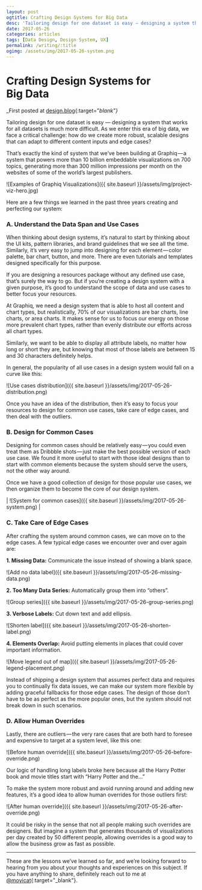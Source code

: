 ```yaml
---
layout: post
ogtitle: Crafting Design Systems for Big Data
desc: 'Tailoring design for one dataset is easy — designing a system that works for all datasets is much more difficult. As we enter this era of big data, we face a critical challenge: how do we create more...'
date: 2017-05-26
categories: articles
tags: [Data Design, Design System, UX]
permalink: /writing/:title
ogimg: /assets/img/2017-05-26-system.png
---
```


# Crafting Design Systems for Big&nbsp;Data

_First posted at [design.blog](https://web.archive.org/web/20190411092723/https://design.blog/2017/05/26/samantha-zhang-on-crafting-design-systems-for-big-data){:target="_blank"}_

Tailoring design for one dataset is easy — designing a system that works for all datasets is much more difficult. As we enter this era of big data, we face a critical challenge: how do we create more robust, scalable designs that can adapt to different content inputs and edge cases?

That’s exactly the kind of system that we’ve been building at Graphiq — a system that powers more than 10 billion embeddable visualizations on 700 topics, generating more than 300 million impressions per month on the websites of some of the world’s largest publishers.

![Examples of Graphiq Visualizations]({{ site.baseurl }}/assets/img/project-viz-hero.jpg)

Here are a few things we learned in the past three years creating and perfecting our system:

### A. Understand the Data Span and Use Cases

When thinking about design systems, it’s natural to start by thinking about the UI kits, pattern libraries, and brand guidelines that we see all the time. Similarly, it’s very easy to jump into designing for each element — color palette, bar chart, button, and more. There are even tutorials and templates designed specifically for this purpose.

If you are designing a resources package without any defined use case, that’s surely the way to go. But if you’re creating a design system with a given purpose, it’s good to understand the scope of data and use cases to better focus your resources.

At Graphiq, we need a design system that is able to host all content and chart types, but realistically, 70% of our visualizations are bar charts, line charts, or area charts. It makes sense for us to focus our energy on those more prevalent chart types, rather than evenly distribute our efforts across all chart types.

Similarly, we want to be able to display all attribute labels, no matter how long or short they are, but knowing that most of those labels are between 15 and 30 characters definitely helps.

In general, the popularity of all use cases in a design system would fall on a curve like this:

![Use cases distribution]({{ site.baseurl }}/assets/img/2017-05-26-distribution.png)

Once you have an idea of the distribution, then it’s easy to focus your resources to design for common use cases, take care of edge cases, and then deal with the outliers.

### B. Design for Common Cases

Designing for common cases should be relatively easy — you could even treat them as Dribbble shots — just make the best possible version of each use case. We found it more useful to start with those ideal designs than to start with common elements because the system should serve the users, not the other way around.

Once we have a good collection of design for those popular use cases, we then organize them to become the core of our design system.

| ![System for common cases]({{ site.baseurl }}/assets/img/2017-05-26-system.png) |

### C. Take Care of Edge Cases

After crafting the system around common cases, we can move on to the edge cases. A few typical edge cases we encounter over and over again are:

**1. Missing Data:** Communicate the issue instead of showing a blank space.

![Add no data label]({{ site.baseurl }}/assets/img/2017-05-26-missing-data.png)

**2. Too Many Data Series:** Automatically group them into “others”.

![Group series]({{ site.baseurl }}/assets/img/2017-05-26-group-series.png)

**3. Verbose Labels:** Cut down text and add ellipsis.

![Shorten label]({{ site.baseurl }}/assets/img/2017-05-26-shorten-label.png)

**4. Elements Overlap:** Avoid putting elements in places that could cover important information.

![Move legend out of map]({{ site.baseurl }}/assets/img/2017-05-26-legend-placement.png)

Instead of shipping a design system that assumes perfect data and requires you to continually fix data issues, we can make our system more flexible by adding graceful fallbacks for those edge cases. The design of those don’t have to be as perfect as the more popular ones, but the system should not break down in such scenarios.

### D. Allow Human Overrides

Lastly, there are outliers — the very rare cases that are both hard to foresee and expensive to target at a system level, like this one:

![Before human override]({{ site.baseurl }}/assets/img/2017-05-26-before-override.png)

Our logic of handling long labels broke here because all the Harry Potter book and movie titles start with “Harry Potter and the…”

To make the system more robust and avoid running around and adding new features, it’s a good idea to allow human overrides for those outliers first:

![After human override]({{ site.baseurl }}/assets/img/2017-05-26-after-override.png)

It could be risky in the sense that not all people making such overrides are designers. But imagine a system that generates thousands of visualizations per day created by 50 different people, allowing overrides is a good way to allow the business grow as fast as possible.

---

These are the lessons we’ve learned so far, and we’re looking forward to hearing from you about your thoughts and experiences on this subject. If you have anything to share, definitely reach out to me at [@moyicat](https://twitter.com/moyicat){:target="_blank"}.
